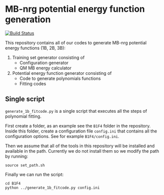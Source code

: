 # MB-nrg potential energy function generation

[![Build Status](https://travis-ci.org/paesanilab/potential_fitting.svg?branch=master)](https://travis-ci.org/paesanilab/potential_fitting)

This repository contains all of our codes to generate MB-nrg potential
energy functions (1B, 2B, 3B):

1. Training set generator consisting of
   - Configuration generator
   - QM MB energy calculator
2. Potential energy function generator consisting of
   - Code to generate polynomials functions
   - Fitting codes


## Single script

`generate_1b_fitcode.py` is a single script that executes all the steps of polynomial fitting.

First create a folder, as an example see the `B1F4` folder in the repository.
Inside this folder, create a configuration file `config.ini` that contains all
the configuration options. See for example `B1F4/config.ini`.

Then we assume that all of the tools in this repository will be installed and
available in the path. Currently we do not install them so we modify the path
by running:

    source set_path.sh

Finally we can run the script:

    cd B1F4
    python ../generate_1b_fitcode.py config.ini
